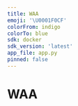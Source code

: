 ```yaml
---
title: WAA
emoji: '\U0001F0CF'
colorFrom: indigo
colorTo: blue
sdk: docker
sdk_version: 'latest'
app_file: app.py
pinned: false
---
```


# WAA

